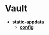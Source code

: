 <!-- generated by markdown-notes-tree -->

# Vault

<!-- optional markdown-notes-tree directory description starts here -->

<!-- optional markdown-notes-tree directory description ends here -->

- [**static-appdata**](static-appdata)
  - [**config**](static-appdata/config)
